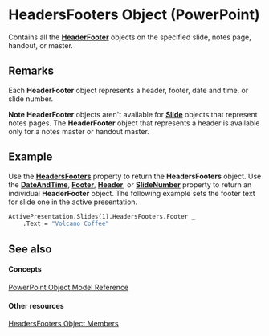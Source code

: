 
# HeadersFooters Object (PowerPoint)

Contains all the  **[HeaderFooter](8aeafb02-adec-17c1-3108-565c78a64ed1.md)** objects on the specified slide, notes page, handout, or master.


## Remarks

Each  **HeaderFooter** object represents a header, footer, date and time, or slide number.


 **Note**   **HeaderFooter** objects aren't available for **[Slide](afe42344-6898-00d2-ecc1-b0ed23a71fe8.md)** objects that represent notes pages. The **HeaderFooter** object that represents a header is available only for a notes master or handout master.


## Example

Use the  **[HeadersFooters](947eb2cf-6902-2eb1-f781-0602e96bbdef.md)** property to return the **HeadersFooters** object. Use the **[DateAndTime](15d8f1a4-c48f-7afd-d701-d5e7545aadd4.md)**, **[Footer](a684ae25-7174-50e5-095e-0073873628e6.md)**, **[Header](83748bf7-10a4-1ee7-4eef-4ef8fd38b7da.md)**, or **[SlideNumber](c846069f-dd3f-c5ac-f9ac-b5a7ed499bdc.md)** property to return an individual **HeaderFooter** object. The following example sets the footer text for slide one in the active presentation.


```vb
ActivePresentation.Slides(1).HeadersFooters.Footer _
    .Text = "Volcano Coffee"
```


## See also


#### Concepts


[PowerPoint Object Model Reference](00acd64a-5896-0459-39af-98df2849849e.md)
#### Other resources


[HeadersFooters Object Members](b5c50dee-2a19-45fa-0e2b-21620233b5ce.md)
